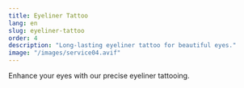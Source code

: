 ```yaml
---
title: Eyeliner Tattoo
lang: en
slug: eyeliner-tattoo
order: 4
description: "Long-lasting eyeliner tattoo for beautiful eyes."
image: "/images/service04.avif"
---
```

Enhance your eyes with our precise eyeliner tattooing.
